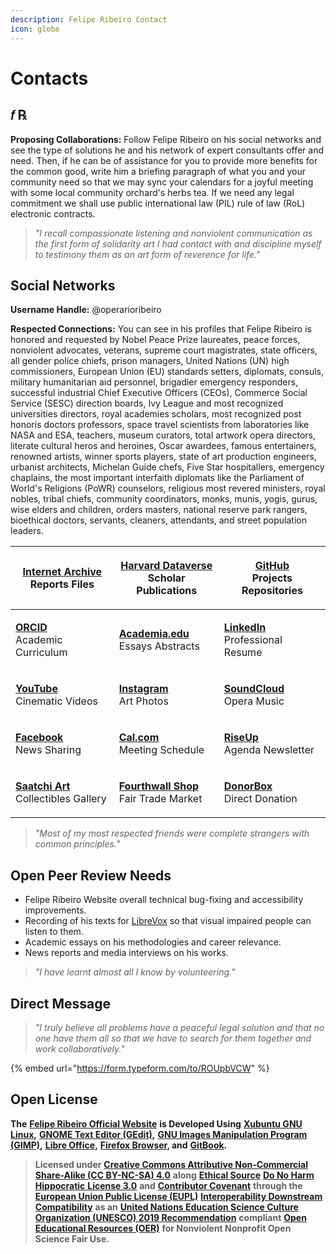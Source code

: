 ```yaml
---
description: Felipe Ribeiro Contact
icon: globe
---
```


# Contacts

## 𝑓 ℞

**Proposing Collaborations:** Follow Felipe Ribeiro on his social networks and see the type of solutions he and his network of expert consultants offer and need. Then, if he can be of assistance for you to provide more benefits for the common good, write him a briefing paragraph of what you and your community need so that we may sync your calendars for a joyful meeting with some local community orchard's herbs tea. If we need any legal commitment we shall use public international law (PIL) rule of law (RoL) electronic contracts.

> _"I recall compassionate listening and nonviolent communication as the first form of solidarity art I had contact with and discipline myself to testimony them as an art form of reverence for life."_

## Social Networks

**Username Handle:** @operarioribeiro

**Respected Connections:** You can see in his profiles that Felipe Ribeiro is honored and requested by Nobel Peace Prize laureates, peace forces, nonviolent advocates, veterans, supreme court magistrates, state officers, all gender police chiefs, prison managers, United Nations (UN) high commissioners, European Union (EU) standards setters, diplomats, consuls, military humanitarian aid personnel, brigadier emergency responders, successful industrial Chief Executive Officers (CEOs), Commerce Social Service (SESC) direction boards, Ivy League and most recognized universities directors, royal academies scholars, most recognized post honoris doctors professors, space travel scientists from laboratories like NASA and ESA, teachers, museum curators, total artwork opera directors, literate cultural heros and heroines, Oscar awardees, famous entertainers, renowned artists, winner sports players, state of art production engineers, urbanist architects, Michelan Guide chefs, Five Star hospitallers, emergency chaplains, the most important interfaith diplomats like the Parliament of World's Religions (PoWR) counselors, religious most revered ministers, royal nobles, tribal chiefs, community coordinators, monks, munis, yogis, gurus, wise elders and children, orders masters, national reserve park rangers, bioethical doctors, servants, cleaners, attendants, and street population leaders.

| <p><a href="https://archive.org/details/@operarioribeiro"><strong>Internet Archive</strong></a><br>Reports Files</p> | <p><a href="https://dataverse.harvard.edu/dataverse/operarioribeiro/"><strong>Harvard Dataverse</strong></a><br>Scholar Publications</p> | <p><a href="https://github.com/operarioribeiro"><strong>GitHub</strong></a><br>Projects Repositories</p>            |
| -------------------------------------------------------------------------------------------------------------------- | ---------------------------------------------------------------------------------------------------------------------------------------- | ------------------------------------------------------------------------------------------------------------------- |
| <p><a href="https://orcid.org/0000-0003-1907-1880"><strong>ORCID</strong></a><br>Academic Curriculum</p>             | <p><a href="https://united-nations.academia.edu/operarioribeiro"><strong>Academia.edu</strong></a><br>Essays Abstracts</p>               | <p><a href="https://linkedin.com/in/operarioribeiro"><strong>LinkedIn</strong></a><br>Professional Resume</p>       |
| <p><a href="https://www.youtube.com/@operarioribeiro"><strong>YouTube</strong></a><br>Cinematic Videos</p>           | <p><a href="https://instagram.com/operarioribeiro"><strong>Instagram</strong></a><br>Art Photos</p>                                      | <p><a href="https://soundcloud.com/operarioribeiro"><strong>SoundCloud</strong></a><br>Opera Music</p>              |
| <p><a href="https://facebook.com/operarioribeiro"><strong>Facebook</strong></a><br>News Sharing</p>                  | <p><a href="https://cal.com/operarioribeiro"><strong>Cal.com</strong></a><br>Meeting Schedule</p>                                        | <p><a href="https://lists.riseup.net/www/info/operarioribeiro"><strong>RiseUp</strong></a><br>Agenda Newsletter</p> |
| <p><a href="https://www.saatchiart.com/operarioribeiro"><strong>Saatchi Art</strong></a><br>Collectibles Gallery</p> | <p><a href="https://operarioribeiro-shop.fourthwall.com/"><strong>Fourthwall Shop</strong></a><br>Fair Trade Market</p>                  | <p><a href="https://donorbox.org/operarioribeiro"><strong>DonorBox</strong></a><br>Direct Donation</p>              |

> _"Most of my most respected friends were complete strangers with common principles."_

## Open Peer Review Needs

* Felipe Ribeiro Website overall technical bug-fixing and accessibility improvements.
* Recording of his texts for [LibreVox](https://librivox.org/pages/volunteer-for-librivox/) so that visual impaired people can listen to them.
* Academic essays on his methodologies and career relevance.
* News reports and media interviews on his works.

> _"I have learnt almost all I know by volunteering."_

## Direct Message

> _"I truly believe all problems have a peaceful legal solution and that no one have them all so that we have to search for them together and work collaboratively."_

{% embed url="https://form.typeform.com/to/ROUpbVCW" %}

## Open License

**The** [**Felipe Ribeiro Official Website**](https://operarioribeiro.gitbook.io/) **is Developed Using** [**Xubuntu GNU Linux**](https://xubuntu.org/)**,** [**GNOME Text Editor (GEdit)**](https://gedit-text-editor.org/)**,** [**GNU Images Manipulation Program (GIMP)**](https://gimp.org/)**,** [**Libre Office**](https://libreoffice.org/)**,** [**Firefox Browser**](https://mozilla.org/firefox)**, and** [**GitBook**](https://gitbook.com/)**.**

> **Licensed under** [**Creative Commons Attributive Non-Commercial Share-Alike (CC BY-NC-SA) 4.**](https://creativecommons.org/licenses/by-nc-sa/4.0)[**0**](https://creativecommons.org/licenses/by-nc-sa/4.0) **along** [**Ethical Source**](https://ethicalsource.dev/) [**Do No Harm Hippocratic**](https://firstdonoharm.dev/)[ **License 3.0**](https://firstdonoharm.dev/) **and** [**Contributor Covenant**](https://contributor-covenant.org/) **through the** [**European Union Public License (EUPL)**](https://commission.europa.eu/about/departments-and-executive-agencies/digital-services/open-source-strategy-history/european-union-public-licence_en) [**Interoperability Downstream Compatibility**](https://interoperable-europe.ec.europa.eu/collection/eupl/how-use-eupl) **as an** [**United Nations Education Science Culture Organization (UNESCO) 2019 Recommendation**](https://unesdoc.unesco.org/ark:/48223/pf0000383205?posInSet=11\&queryId=c113a623-2bd5-45ce-a4aa-ea2389aa5e95) **compliant** [**Open Educational Resources (OER)**](https://www.unesco.org/en/open-educational-resources) **for Nonviolent Nonprofit Open Science Fair Use.**
